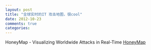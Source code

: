 ```yaml
---
layout: post
title: "全球实时的IT 攻击地图，很cool"
date: 2012-10-23
comments: true
categories: 
---
```

HoneyMap - Visualizing Worldwide Attacks in Real-Time <a href="http://map.honeynet.org/">HoneyMap</a><br /><blockquote></blockquote>